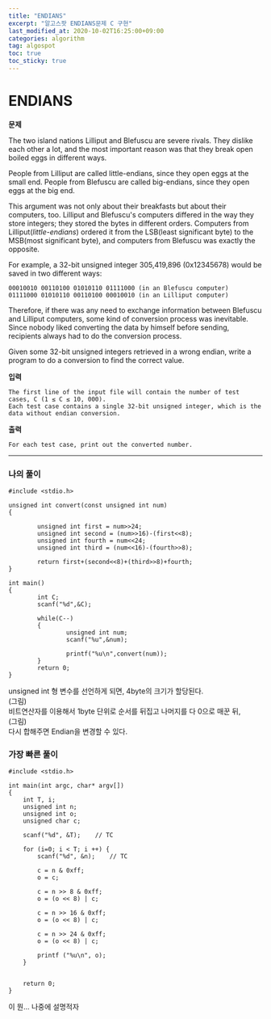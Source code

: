 ```yaml
---
title: "ENDIANS"
excerpt: "알고스팟 ENDIANS문제 C 구현"
last_modified_at: 2020-10-02T16:25:00+09:00
categories: algorithm
tag: algospot
toc: true
toc_sticky: true
---
```

# ENDIANS
**문제**  

The two island nations Lilliput and Blefuscu are severe rivals. They dislike each other a lot, and the most important reason was that they break open boiled eggs in different ways.

People from Lilliput are called little-endians, since they open eggs at the small end. People from Blefuscu are called big-endians, since they open eggs at the big end.

This argument was not only about their breakfasts but about their computers, too. Lilliput and Blefuscu's computers differed in the way they store integers; they stored the bytes in different orders. Computers from Lilliput(*little-endians*) ordered it from the LSB(least significant byte) to the MSB(most significant byte), and computers from Blefuscu was exactly the opposite.

For example, a 32-bit unsigned integer 305,419,896 (0x12345678) would be saved in two different ways:

	00010010 00110100 01010110 01111000 (in an Blefuscu computer)
	01111000 01010110 00110100 00010010 (in an Lilliput computer)  

Therefore, if there was any need to exchange information between Blefuscu and Lilliput computers, some kind of conversion process was inevitable. Since nobody liked converting the data by himself before sending, recipients always had to do the conversion process.

Given some 32-bit unsigned integers retrieved in a wrong endian, write a program to do a conversion to find the correct value.

**입력**

	The first line of the input file will contain the number of test cases, C (1 ≤ C ≤ 10, 000).  
	Each test case contains a single 32-bit unsigned integer, which is the data without endian conversion.

**출력**

	For each test case, print out the converted number.
	
---
### 나의 풀이  
	#include <stdio.h>

	unsigned int convert(const unsigned int num)
	{

			unsigned int first = num>>24;
			unsigned int second = (num>>16)-(first<<8);
			unsigned int fourth = num<<24;
			unsigned int third = (num<<16)-(fourth>>8);

			return first+(second<<8)+(third>>8)+fourth;
	}

	int main()
	{
			int C;
			scanf("%d",&C);

			while(C--)
			{
					unsigned int num;
					scanf("%u",&num);

					printf("%u\n",convert(num));
			}
			return 0;
	}
	
unsigned int 형 변수를 선언하게 되면, 4byte의 크기가 할당된다.  
(그림)  
비트연산자를 이용해서 1byte 단위로 순서를 뒤집고 나머지를 다 0으로 매꾼 뒤,  
(그림)  
다시 합해주면 Endian을 변경할 수 있다.  
### 가장 빠른 풀이
	#include <stdio.h>

	int main(int argc, char* argv[]) 
	{
		int T, i;
		unsigned int n;
		unsigned int o;
		unsigned char c;

		scanf("%d", &T);	// TC

		for (i=0; i < T; i ++) {
			scanf("%d", &n);	// TC

			c = n & 0xff;
			o = c;

			c = n >> 8 & 0xff;
			o = (o << 8) | c;

			c = n >> 16 & 0xff;
			o = (o << 8) | c;

			c = n >> 24 & 0xff;
			o = (o << 8) | c;

			printf ("%u\n", o);
		}


		return 0;
	}
	
이 뭔... 나중에 설명적자